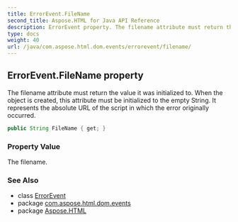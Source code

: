 ```yaml
---
title: ErrorEvent.FileName
second_title: Aspose.HTML for Java API Reference
description: ErrorEvent property. The filename attribute must return the value it was initialized to. When the object is created this attribute must be initialized to the empty String. It represents the absolute URL of the script in which the error originally occurred
type: docs
weight: 40
url: /java/com.aspose.html.dom.events/errorevent/filename/
---
```

## ErrorEvent.FileName property

The filename attribute must return the value it was initialized to. When the object is created, this attribute must be initialized to the empty String. It represents the absolute URL of the script in which the error originally occurred.

```java
public String FileName { get; }
```

### Property Value

The filename.

### See Also

* class [ErrorEvent](../)
* package [com.aspose.html.dom.events](../../errorevent/)
* package [Aspose.HTML](../../../)
